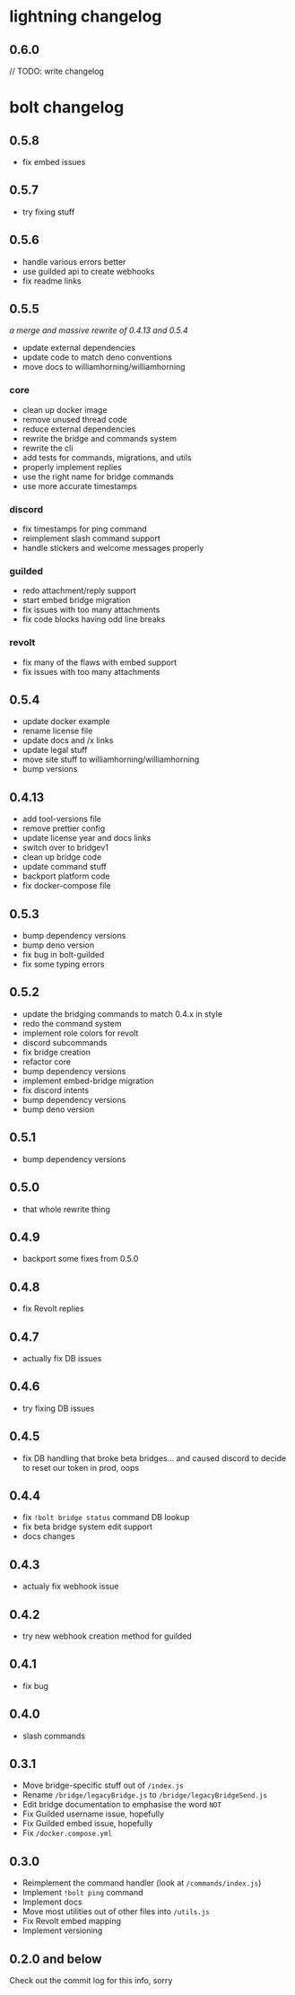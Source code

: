 # lightning changelog

## 0.6.0

// TODO: write changelog

# bolt changelog

## 0.5.8

- fix embed issues

## 0.5.7

- try fixing stuff

## 0.5.6

- handle various errors better
- use guilded api to create webhooks
- fix readme links

## 0.5.5

_a merge and massive rewrite of 0.4.13 and 0.5.4_

- update external dependencies
- update code to match deno conventions
- move docs to williamhorning/williamhorning

### core

- clean up docker image
- remove unused thread code
- reduce external dependencies
- rewrite the bridge and commands system
- rewrite the cli
- add tests for commands, migrations, and utils
- properly implement replies
- use the right name for bridge commands
- use more accurate timestamps

### discord

- fix timestamps for ping command
- reimplement slash command support
- handle stickers and welcome messages properly

### guilded

- redo attachment/reply support
- start embed bridge migration
- fix issues with too many attachments
- fix code blocks having odd line breaks

### revolt

- fix many of the flaws with embed support
- fix issues with too many attachments

## 0.5.4

- update docker example
- rename license file
- update docs and /x links
- update legal stuff
- move site stuff to williamhorning/williamhorning
- bump versions

## 0.4.13

- add tool-versions file
- remove prettier config
- update license year and docs links
- switch over to bridgev1
- clean up bridge code
- update command stuff
- backport platform code
- fix docker-compose file

## 0.5.3

- bump dependency versions
- bump deno version
- fix bug in bolt-guilded
- fix some typing errors

## 0.5.2

- update the bridging commands to match 0.4.x in style
- redo the command system
- implement role colors for revolt
- discord subcommands
- fix bridge creation
- refactor core
- bump dependency versions
- implement embed-bridge migration
- fix discord intents
- bump dependency versions
- bump deno version

## 0.5.1

- bump dependency versions

## 0.5.0

- that whole rewrite thing

## 0.4.9

- backport some fixes from 0.5.0

## 0.4.8

- fix Revolt replies

## 0.4.7

- actually fix DB issues

## 0.4.6

- try fixing DB issues

## 0.4.5

- fix DB handling that broke beta bridges... and caused discord to decide to
  reset our token in prod, oops

## 0.4.4

- fix `!bolt bridge status` command DB lookup
- fix beta bridge system edit support
- docs changes

## 0.4.3

- actualy fix webhook issue

## 0.4.2

- try new webhook creation method for guilded

## 0.4.1

- fix bug

## 0.4.0

- slash commands

## 0.3.1

- Move bridge-specific stuff out of `/index.js`
- Rename `/bridge/legacyBridge.js` to `/bridge/legacyBridgeSend.js`
- Edit bridge documentation to emphasise the word `NOT`
- Fix Guilded username issue, hopefully
- Fix Guilded embed issue, hopefully
- Fix `/docker.compose.yml`

## 0.3.0

- Reimplement the command handler (look at `/commands/index.js`)
- Implement `!bolt ping` command
- Implement docs
- Move most utilities out of other files into `/utils.js`
- Fix Revolt embed mapping
- Implement versioning

## 0.2.0 and below

Check out the commit log for this info, sorry
